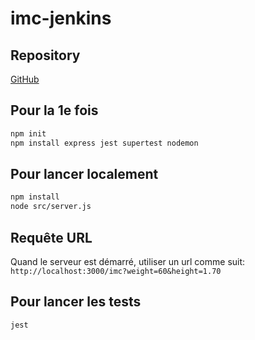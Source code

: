 # imc-jenkins

## Repository

[GitHub](https://github.com/rui202212/imc-jenkins.git)

## Pour la 1e fois

```sh
npm init
npm install express jest supertest nodemon
```

## Pour lancer localement

```sh
npm install
node src/server.js
```

## Requête URL

Quand le serveur est démarré, utiliser un url comme suit:
`http://localhost:3000/imc?weight=60&height=1.70`

## Pour lancer les tests

```sh
jest
```

